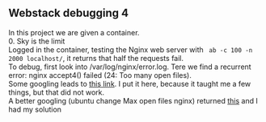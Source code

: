 ## Webstack debugging 4
In this project we are given a container.  
0. Sky is the limit  
Logged in the container, testing the Nginx web server with ` ab -c 100 -n 2000 localhost/`, it returns that half the requests fail.  
To debug, first look into /var/log/nginx/error.log. Tere we find a recurrent error: nginx accept4() failed (24: Too many open files).  
Some googling leads to [this link](https://gist.github.com/joewiz/4c39c9d061cf608cb62b). I put it here, because it taught me a few things, but that did not work.  
A better googling (ubuntu change Max open files nginx) returned [this](https://stackoverflow.com/questions/27849331/how-to-set-nginx-max-open-files) and I had my solution
